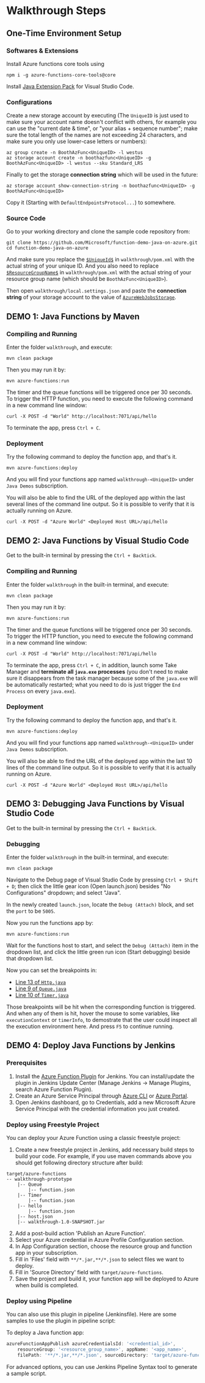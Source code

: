 # Walkthrough Steps

## One-Time Environment Setup

### Softwares & Extensions

Install Azure functions core tools using

```batchfile
npm i -g azure-functions-core-tools@core
```

Install [Java Extension Pack](https://marketplace.visualstudio.com/items?itemName=vscjava.vscode-java-pack) for Visual Studio Code.

### Configurations

Create a new storage account by executing (The `UniqueID` is just used to make sure your account name doesn't conflict with others, for example you can use the "current date & time", or "your alias + sequence number"; make sure the total length of the names are not exceeding 24 characters, and make sure you only use lower-case letters or numbers):

```batchfile
az group create -n BoothAzFunc<UniqueID> -l westus
az storage account create -n boothazfunc<UniqueID> -g BoothAzFunc<UniqueID> -l westus --sku Standard_LRS
```

Finally to get the storage **connection string** which will be used in the future:

```batchfile
az storage account show-connection-string -n boothazfunc<UniqueID> -g BoothAzFunc<UniqueID>
```

Copy it (Starting with `DefaultEndpointsProtocol...`) to somewhere.

### Source Code

Go to your working directory and clone the sample code repository from:

```batchfile
git clone https://github.com/Microsoft/function-demo-java-on-azure.git
cd function-demo-java-on-azure
```

And make sure you replace the [`$UniqueId$`](https://github.com/Microsoft/function-demo-java-on-azure/blob/master/walkthrough/pom.xml#L18) in `walkthrough/pom.xml` with the actual string of your unique ID. And you also need to replace [`$ResourceGroupName$`](https://github.com/Microsoft/function-demo-java-on-azure/blob/master/walkthrough/pom.xml#L82) in `walkthrough/pom.xml` with the actual string of your resource group name (which should be `BoothAzFunc<UniqueID>`).

Then open `walkthrough/local.settings.json` and paste the **connection string** of your storage account to the value of [`AzureWebJobsStorage`](https://github.com/Microsoft/function-demo-java-on-azure/blob/master/walkthrough/pom.xml#L82).

## DEMO 1: Java Functions by Maven

### Compiling and Running

Enter the folder `walkthrough`, and execute:

```batchfile
mvn clean package
```

Then you may run it by:

```batchfile
mvn azure-functions:run
```

The timer and the queue functions will be triggered once per 30 seconds. To trigger the HTTP function, you need to execute the following command in a new command line window:

```batchfile
curl -X POST -d "World" http://localhost:7071/api/hello
```

To terminate the app, press `Ctrl + C`.

### Deployment

Try the following command to deploy the function app, and that's it.

```batchfile
mvn azure-functions:deploy
```

And you will find your functions app named `walkthrough-<UniqueID>` under `Java Demos` subscription.

You will also be able to find the URL of the deployed app within the last several lines of the command line output. So it is possible to verify that it is actually running on Azure.

```batchfile
curl -X POST -d "Azure World" <Deployed Host URL>/api/hello
```

## DEMO 2: Java Functions by Visual Studio Code

Get to the built-in terminal by pressing the `Ctrl + Backtick`.

### Compiling and Running

Enter the folder `walkthrough` in the built-in terminal, and execute:

```batchfile
mvn clean package
```

Then you may run it by:

```batchfile
mvn azure-functions:run
```

The timer and the queue functions will be triggered once per 30 seconds. To trigger the HTTP function, you need to execute the following command in a new command line window:

```batchfile
curl -X POST -d "World" http://localhost:7071/api/hello
```

To terminate the app, press `Ctrl + C`, in addition, launch some Take Manager and **terminate all `java.exe` processes** (you don't need to make sure it disappears from the task manager because some of the `java.exe` will be automatically restarted; what you need to do is just trigger the `End Process` on every `java.exe`).

### Deployment

Try the following command to deploy the function app, and that's it.

```batchfile
mvn azure-functions:deploy
```

And you will find your functions app named `walkthrough-<UniqueID>` under `Java Demos` subscription.

You will also be able to find the URL of the deployed app within the last 10 lines of the command line output. So it is possible to verify that it is actually running on Azure.

```batchfile
curl -X POST -d "Azure World" <Deployed Host URL>/api/hello
```

## DEMO 3: Debugging Java Functions by Visual Studio Code

Get to the built-in terminal by pressing the `Ctrl + Backtick`.

### Debugging

Enter the folder `walkthrough` in the built-in terminal, and execute:

```batchfile
mvn clean package
```

Navigate to the Debug page of Visual Studio Code by pressing `Ctrl + Shift + D`; then click the little gear icon (Open launch.json) besides "No Configurations" dropdown; and select "Java".

In the newly created `launch.json`, locate the `Debug (Attach)` block, and set the `port` to be `5005`.

Now you run the functions app by:

```batchfile
mvn azure-functions:run
```

Wait for the functions host to start, and select the `Debug (Attach)` item in the dropdown list, and click the little green run icon (Start debugging) beside that dropdown list.

Now you can set the breakpoints in:

* [Line 13 of `Http.java`](https://github.com/Microsoft/function-demo-java-on-azure/blob/master/walkthrough/src/main/java/com/microsoft/azure/functions/Http.java#L13)
* [Line 9 of `Queue.java`](https://github.com/Microsoft/function-demo-java-on-azure/blob/master/walkthrough/src/main/java/com/microsoft/azure/functions/Queue.java#L9)
* [Line 10 of `Timer.java`](https://github.com/Microsoft/function-demo-java-on-azure/blob/master/walkthrough/src/main/java/com/microsoft/azure/functions/Timer.java#L10)

Those breakpoints will be hit when the corresponding function is triggered. And when any of them is hit, hover the mouse to some variables, like `executionContext` or `timerInfo`, to demostrate that the user could inspect all the execution environment here. And press `F5` to continue running.

## DEMO 4: Deploy Java Functions by Jenkins

### Prerequisites

1. Install the [Azure Function Plugin](https://github.com/jenkinsci/azure-function-plugin) for Jenkins. You can install/update the plugin in Jenkins Update Center (Manage Jenkins -> Manage Plugins, search Azure Function Plugin).
2. Create an Azure Service Principal through [Azure CLI](https://docs.microsoft.com/en-us/cli/azure/create-an-azure-service-principal-azure-cli) or [Azure Portal](https://docs.microsoft.com/en-us/azure/azure-resource-manager/resource-group-create-service-principal-portal).
3. Open Jenkins dashboard, go to Credentials, add a new Microsoft Azure Service Principal with the credential information you just created.

### Deploy using Freestyle Project

You can deploy your Azure Function using a classic freestyle project:

1. Create a new freestyle project in Jenkins, add necessary build steps to build your code. For example, if you use maven commands above you should get following directory structure after build:
```
target/azure-functions
-- walkthrough-prototype
    |-- Queue
        |-- function.json
    |-- Timer
        |-- function.json
    |-- hello
        |-- function.json
    |-- host.json
    |-- walkthrough-1.0-SNAPSHOT.jar
```
2. Add a post-build action 'Publish an Azure Function'.
3. Select your Azure credential in Azure Profile Configuration section.
4. In App Configuration section, choose the resource group and function app in your subscription.
5. Fill in 'Files' field with `**/*.jar,**/*.json` to select files we want to deploy.
6. Fill in 'Source Directory' field with `target/azure-functions`.
6. Save the project and build it, your function app will be deployed to Azure when build is completed.

### Deploy using Pipeline

You can also use this plugin in pipeline (Jenkinsfile). Here are some samples to use the plugin in pipeline script:

To deploy a Java function app:

```groovy
azureFunctionAppPublish azureCredentialsId: '<credential_id>',
    resourceGroup: '<resource_group_name>', appName: '<app_name>',
    filePath: '**/*.jar,**/*.json', sourceDirectory: 'target/azure-functions'
```
For advanced options, you can use Jenkins Pipeline Syntax tool to generate a sample script.
